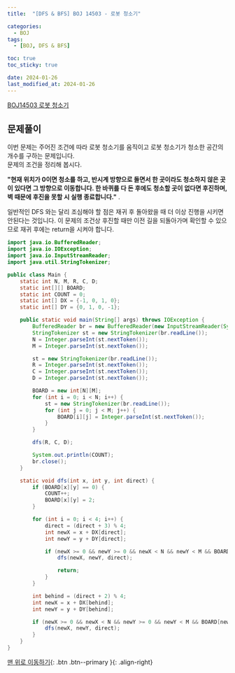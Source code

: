 ```yaml
---
title:  "[DFS & BFS] BOJ 14503 - 로봇 청소기" 

categories:
  - BOJ
tags:
  - [BOJ, DFS & BFS]

toc: true
toc_sticky: true

date: 2024-01-26
last_modified_at: 2024-01-26
---
```


[BOJ14503 로봇 청소기](https://www.acmicpc.net/problem/14503)



## 문제풀이

이번 문제는 주어진 조건에 따라 로봇 청소기를 움직이고 로봇 청소기가 청소한 공간의 개수를 구하는 문제입니다.  
문제의 조건을 정리해 봅시다.
  
**"현재 위치가 0이면 청소를 하고, 반시계 방향으로 돌면서 한 곳이라도 청소하지 않은 곳이 있다면 그 방향으로 이동합니다. 
한 바퀴를 다 돈 후에도 청소할 곳이 없다면 후진하며, 벽 때문에 후진을 못할 시 실행 종료합니다."** .
  
  
일반적인 DFS 와는 달리 조심해야 할 점은 재귀 후 돌아왔을 때 더 이상 진행을 시키면 안된다는 것입니다. 
이 문제의 조건상 후진할 때만 이전 길을 되돌아가며 확인할 수 있으므로 재귀 후에는 return을 시켜야 합니다.

```java
import java.io.BufferedReader;
import java.io.IOException;
import java.io.InputStreamReader;
import java.util.StringTokenizer;

public class Main {
    static int N, M, R, C, D;
    static int[][] BOARD;
    static int COUNT = 0;
    static int[] DX = {-1, 0, 1, 0};
    static int[] DY = {0, 1, 0, -1};

    public static void main(String[] args) throws IOException {
        BufferedReader br = new BufferedReader(new InputStreamReader(System.in));
        StringTokenizer st = new StringTokenizer(br.readLine());
        N = Integer.parseInt(st.nextToken());
        M = Integer.parseInt(st.nextToken());

        st = new StringTokenizer(br.readLine());
        R = Integer.parseInt(st.nextToken());
        C = Integer.parseInt(st.nextToken());
        D = Integer.parseInt(st.nextToken());

        BOARD = new int[N][M];
        for (int i = 0; i < N; i++) {
            st = new StringTokenizer(br.readLine());
            for (int j = 0; j < M; j++) {
                BOARD[i][j] = Integer.parseInt(st.nextToken());
            }
        }

        dfs(R, C, D);

        System.out.println(COUNT);
        br.close();
    }

    static void dfs(int x, int y, int direct) {
        if (BOARD[x][y] == 0) {
            COUNT++;
            BOARD[x][y] = 2;
        }

        for (int i = 0; i < 4; i++) {
            direct = (direct + 3) % 4;
            int newX = x + DX[direct];
            int newY = y + DY[direct];

            if (newX >= 0 && newY >= 0 && newX < N && newY < M && BOARD[newX][newY] == 0) {
                dfs(newX, newY, direct);

                return;
            }
        }

        int behind = (direct + 2) % 4;
        int newX = x + DX[behind];
        int newY = y + DY[behind];

        if (newX >= 0 && newX < N && newY >= 0 && newY < M && BOARD[newX][newY] != 1) {
            dfs(newX, newY, direct);
        }
    }
}

```


[맨 위로 이동하기](#){: .btn .btn--primary }{: .align-right}
